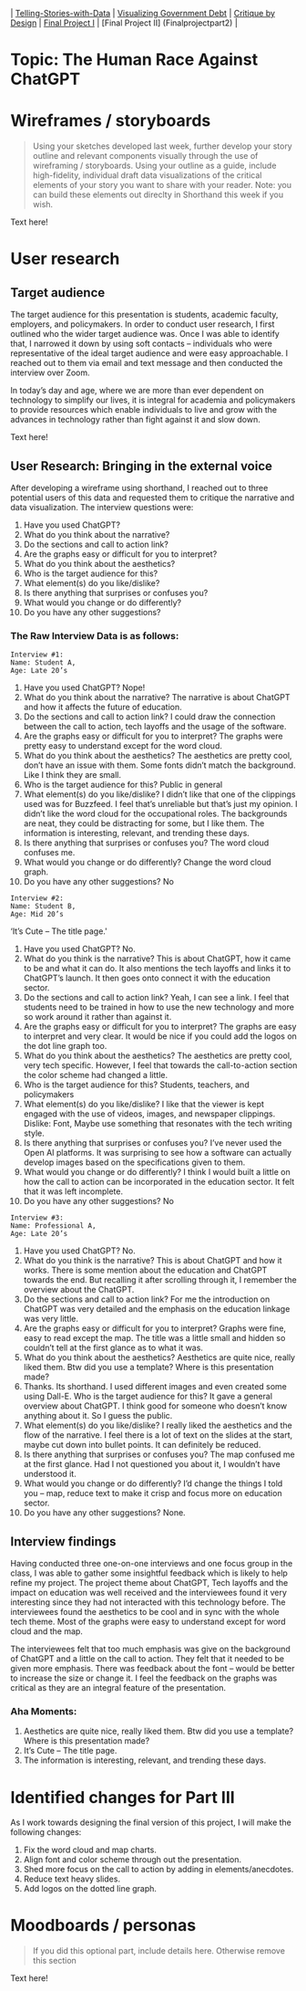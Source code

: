 | [Telling-Stories-with-Data](https://nahalg.github.io/Telling-Stories-with-Data/) | [Visualizing Government Debt](https://nahalg.github.io/Telling-Stories-with-Data/Visualisinggovernmentdebt.html) | [Critique by Design](CritiqueByDesign) | [Final Project I](FinalProjectpart1) | [Final Project II] (Finalprojectpart2) |

# Topic: The Human Race Against ChatGPT

# Wireframes / storyboards
> Using your sketches developed last week, further develop your story outline and relevant components visually through the use of wireframing / storyboards. Using your outline as a guide, include high-fidelity, individual draft data visualizations of the critical elements of your story you want to share with your reader. Note: you can build these elements out direclty in Shorthand this week if you wish.

Text here!

# User research 

## Target audience

The target audience for this presentation is students, academic faculty, employers, and policymakers. In order to conduct user research, I first outlined who the wider target audience was. Once I was able to identify that, I narrowed it down by using soft contacts – individuals who were representative of the ideal target audience and were easy approachable. I reached out to them via email and text message and then conducted the interview over Zoom. 

In today’s day and age, where we are more than ever dependent on technology to simplify our lives, it is integral for academia and policymakers to provide resources which enable individuals to live and grow with the advances in technology rather than fight against it and slow down.  

Text here!

## User Research: Bringing in the external voice

After developing a wireframe using shorthand, I reached out to three potential users of this data and requested them to critique the narrative and data visualization. The interview questions were:

1.	Have you used ChatGPT?
2.	What do you think about the narrative? 
3.	Do the sections and call to action link?
4.	Are the graphs easy or difficult for you to interpret?
5.	What do you think about the aesthetics?
6.	Who is the target audience for this?
7.	What element(s) do you like/dislike?
8.	Is there anything that surprises or confuses you?
9.	What would you change or do differently?
10.	Do you have any other suggestions?


### The Raw Interview Data is as follows:

```
Interview #1: 
Name: Student A,
Age: Late 20’s 
```

1.	Have you used ChatGPT?
Nope!
2.	What do you think about the narrative? 
The narrative is about ChatGPT and how it affects the future of education. 
2.	Do the sections and call to action link?
I could draw the connection between the call to action, tech layoffs and the usage of the software.
3.	Are the graphs easy or difficult for you to interpret?
The graphs were pretty easy to understand except for the word cloud. 
4.	What do you think about the aesthetics?
The aesthetics are pretty cool, don’t have an issue with them. Some fonts didn’t match the background. Like I think they are small. 
5.	Who is the target audience for this?
Public in general 
6.	What element(s) do you like/dislike?
I didn’t like that one of the clippings used was for Buzzfeed. I feel that’s unreliable but that’s just my opinion. I didn’t like the word cloud for the occupational roles. The backgrounds are neat, they could be distracting for some, but I like them. The information is interesting, relevant, and trending these days. 
7.	Is there anything that surprises or confuses you?
The word cloud confuses me. 
8.	What would you change or do differently?
Change the word cloud graph.
9.	Do you have any other suggestions?
No 

```
Interview #2: 
Name: Student B,
Age: Mid 20’s 
```

‘It’s Cute – The title page.'
1.	Have you used ChatGPT?
No.
3.	What do you think is the narrative? 
This is about ChatGPT, how it came to be and what it can do. It also mentions the tech layoffs and links it to ChatGPT’s launch. It then goes onto connect it with the education sector.
2.	Do the sections and call to action link?
Yeah, I can see a link. I feel that students need to be trained in how to use the new technology and more so work around it rather than against it. 
3.	Are the graphs easy or difficult for you to interpret?
The graphs are easy to interpret and very clear. It would be nice if you could add the logos on the dot line graph too.
4.	What do you think about the aesthetics?
The aesthetics are pretty cool, very tech specific. However, I feel that towards the call-to-action section the color scheme had changed a little.
5.	Who is the target audience for this?
Students, teachers, and policymakers
6.	What element(s) do you like/dislike?
I like that the viewer is kept engaged with the use of videos, images, and newspaper clippings. 
Dislike: Font, Maybe use something that resonates with the tech writing style.
7.	Is there anything that surprises or confuses you?
I’ve never used the Open AI platforms. It was surprising to see how a software can actually develop images based on the specifications given to them. 
8.	What would you change or do differently?
I think I would built a little on how the call to action can be incorporated in the education sector. It felt that it was left incomplete.
9.	Do you have any other suggestions? 
No
 
```
Interview #3: 
Name: Professional A,
Age: Late 20’s 
```

1. Have you used ChatGPT?
No.
3.	What do you think is the narrative?
This is about ChatGPT and how it works. There is some mention about the education and ChatGPT towards the end. But recalling it after scrolling through it, I remember the overview about the ChatGPT.
2.	Do the sections and call to action link?
For me the introduction on ChatGPT was very detailed and the emphasis on the education linkage was very little.
3.	Are the graphs easy or difficult for you to interpret?
Graphs were fine, easy to read except the map. The title was a little small and hidden so couldn’t tell at the first glance as to what it was.
4.	What do you think about the aesthetics?
Aesthetics are quite nice, really liked them. Btw did you use a template? Where is this presentation made?
5.	Thanks. Its shorthand. I used different images and even created some using Dall-E. Who is the target audience for this?
It gave a general overview about ChatGPT. I think good for someone who doesn’t know anything about it. So I guess the public. 
7.	What element(s) do you like/dislike?
I really liked the aesthetics and the flow of the narrative. I feel there is a lot of text on the slides at the start, maybe cut down into bullet points. It can definitely be reduced. 
8.	Is there anything that surprises or confuses you?
The map confused me at the first glance. Had I not questioned you about it, I wouldn’t have understood it. 
9.	What would you change or do differently?
I’d change the things I told you – map, reduce text to make it crisp and focus more on education sector. 
10.	Do you have any other suggestions?
None.

## Interview findings

Having conducted three one-on-one interviews and one focus group in the class, I was able to gather some insightful feedback which is likely to help refine my project. The project theme about ChatGPT, Tech layoffs and the impact on education was well received and the interviewees found it very interesting since they had not interacted with this technology before. The interviewees found the aesthetics to be cool and in sync with the whole tech theme. Most of the graphs were easy to understand except for word cloud and the map. 

The interviewees felt that too much emphasis was give on the background of ChatGPT and a little on the call to action. They felt that it needed to be given more emphasis. There was feedback about the font – would be better to increase the size or change it. I feel the feedback on the graphs was critical as they are an integral feature of the presentation. 

### Aha Moments: 
1.	Aesthetics are quite nice, really liked them. Btw did you use a template? Where is this presentation made?
2.	It’s Cute – The title page.
3.	The information is interesting, relevant, and trending these days. 

# Identified changes for Part III

As I work towards designing the final version of this project, I will make the following changes: 
1.	Fix the word cloud and map charts.
2.	Align font and color scheme through out the presentation. 
3.	Shed more focus on the call to action by adding in elements/anecdotes.
4.	Reduce text heavy slides.
5.	Add logos on the dotted line graph. 
  
# Moodboards / personas
> If you did this optional part, include details here.  Otherwise remove this section

Text here!
